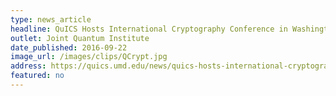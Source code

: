 ```yaml
---
type: news_article
headline: QuICS Hosts International Cryptography Conference in Washington, D.C.
outlet: Joint Quantum Institute
date_published: 2016-09-22
image_url: /images/clips/QCrypt.jpg
address: https://quics.umd.edu/news/quics-hosts-international-cryptography-conference-washington-dc
featured: no
---
```

